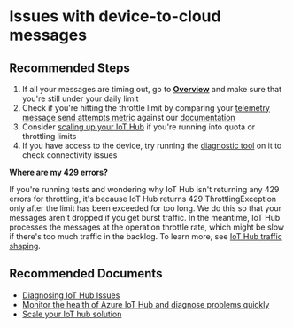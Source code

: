 <properties
  pagetitle="Issues with device-to-cloud messages&#xD;"
  service="microsoft.devices"
  resource="iothubs"
  ms.author="jlian,saziz,jtanner,yiygu"
  selfhelptype="Resource"
  supporttopicids="32630545"
  resourcetags=""
  productpesids="15946"
  cloudenvironments="public,blackforest,fairfax,usnat,ussec,mooncake"
  articleid="3102379b-3973-4b60-bf63-9091ce8e7125"
  ownershipid="AzureIot_IotHub" />
# Issues with device-to-cloud messages

## **Recommended Steps**

1. If all your messages are timing out, go to [**Overview**](data-blade:Microsoft_Azure_IotHub.IotHubOverviewBlade.id.$resourceId) and make sure that you're still under your daily limit
1. Check if you're hitting the throttle limit by comparing your [telemetry message send attempts metric](data-blade:Microsoft_Azure_Monitoring.MetricsBladeV3.ResourceId.$resourceId) against our [documentation](https://docs.microsoft.com/azure/iot-hub/iot-hub-devguide-quotas-throttling)
1. Consider [scaling up your IoT Hub](https://docs.microsoft.com/azure/iot-hub/iot-hub-scaling) if you're running into quota or throttling limits
1. If you have access to the device, try running the [diagnostic tool](https://github.com/Azure/iothub-diagnostics) on it to check connectivity issues

**Where are my 429 errors?**

If you're running tests and wondering why IoT Hub isn't returning any 429 errors for throttling, it's because IoT Hub returns 429 ThrottlingException only after the limit has been exceeded for too long. We do this so that your messages aren't dropped if you get burst traffic. In the meantime, IoT Hub processes the messages at the operation throttle rate, which might be slow if there's too much traffic in the backlog. To learn more, see [IoT Hub traffic shaping](https://docs.microsoft.com/azure/iot-hub/iot-hub-devguide-quotas-throttling#traffic-shaping).

## **Recommended Documents**

* [Diagnosing IoT Hub Issues](https://github.com/Azure/iothub-diagnostics)<br>
* [Monitor the health of Azure IoT Hub and diagnose problems quickly](https://docs.microsoft.com/azure/iot-hub/iot-hub-monitor-resource-health)<br>
* [Scale your IoT hub solution](https://docs.microsoft.com/azure/iot-hub/iot-hub-scaling)<br>
